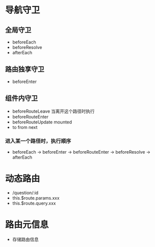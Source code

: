 # 导航守卫

## 全局守卫
- beforeEach
- beforeResolve
- afterEach

## 路由独享守卫
- beforeEnter

## 组件内守卫
- beforeRouteLeave 当离开这个路径时执行
- beforeRouteEnter 
- beforeRouteUpdate mounted
- to from next 


### 进入某一个路径时，执行顺序
- beforeEach -> beforeEnter -> beforeRouteEnter -> beforeResolve -> afterEach 


# 动态路由
- /question/:id
- this.$route.params.xxx  
- this.$route.query.xxx  

# 路由元信息
- 存储路由信息